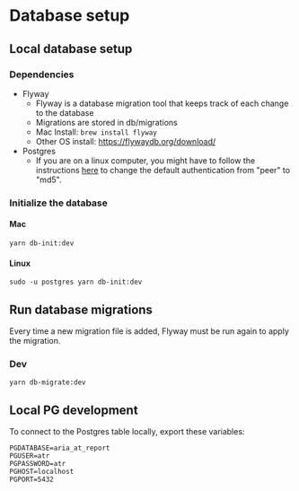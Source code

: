# Database setup

## Local database setup

### Dependencies
* Flyway
  * Flyway is a database migration tool that keeps track of each change to the database
  * Migrations are stored in db/migrations
  * Mac Install: `brew install flyway`
  * Other OS install: https://flywaydb.org/download/
* Postgres
  * If you are on a linux computer, you might have to follow the instructions [here](https://stackoverflow.com/a/21889759) to change the default authentication from "peer" to "md5".



### Initialize the database

#### Mac
```
yarn db-init:dev
```

#### Linux
```
sudo -u postgres yarn db-init:dev

```


## Run database migrations
Every time a new migration file is added, Flyway must be run again to apply the migration.

### Dev
```
yarn db-migrate:dev
```


## Local PG development

To connect to the Postgres table locally, export these variables:
```
PGDATABASE=aria_at_report
PGUSER=atr
PGPASSWORD=atr
PGHOST=localhost
PGPORT=5432
```
